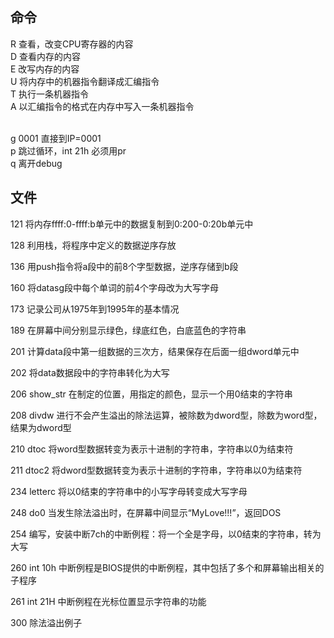## 命令
R 查看，改变CPU寄存器的内容<br>
D 查看内存的内容<br>
E 改写内存的内容<br>
U 将内存中的机器指令翻译成汇编指令<br>
T 执行一条机器指令<br>
A 以汇编指令的格式在内存中写入一条机器指令<br><br>

g 0001 直接到IP=0001<br>
p 跳过循环，int 21h 必须用pr<br>
q 离开debug<br>


## 文件
121 将内存ffff:0-ffff:b单元中的数据复制到0:200-0:20b单元中 <br>

128 利用栈，将程序中定义的数据逆序存放 <br>

136 用push指令将a段中的前8个字型数据，逆序存储到b段 <br>

160 将datasg段中每个单词的前4个字母改为大写字母 <br>

173 记录公司从1975年到1995年的基本情况 <br>

189 在屏幕中间分别显示绿色，绿底红色，白底蓝色的字符串 <br>

201 计算data段中第一组数据的三次方，结果保存在后面一组dword单元中 <br>

202 将data数据段中的字符串转化为大写 <br>

206 show_str 在制定的位置，用指定的颜色，显示一个用0结束的字符串 <br>

208 divdw 进行不会产生溢出的除法运算，被除数为dword型，除数为word型，结果为dword型 <br>

210 dtoc 将word型数据转变为表示十进制的字符串，字符串以0为结束符 <br>

211 dtoc2 将dword型数据转变为表示十进制的字符串，字符串以0为结束符 <br>

234 letterc 将以0结束的字符串中的小写字母转变成大写字母 <br>

248 do0 当发生除法溢出时，在屏幕中间显示“MyLove!!!”，返回DOS <br>

254 编写，安装中断7ch的中断例程：将一个全是字母，以0结束的字符串，转为大写 <br>

260 int 10h 中断例程是BIOS提供的中断例程，其中包括了多个和屏幕输出相关的子程序 <br>

261 int 21H 中断例程在光标位置显示字符串的功能 <br>

300 除法溢出例子 <br>

